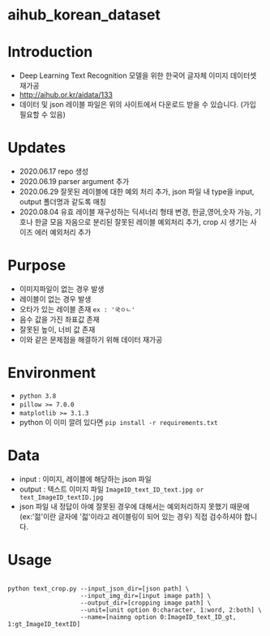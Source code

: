 # aihub_korean_dataset 

# Introduction
- Deep Learning Text Recognition 모델을 위한 한국어 글자체 이미지 데이터셋 재가공
- http://aihub.or.kr/aidata/133
- 데이터 및 json 레이블 파일은 위의 사이트에서 다운로드 받을 수 있습니다. (가입 필요할 수 있음)

# Updates
- 2020.06.17 repo 생성
- 2020.06.19 parser argument 추가
- 2020.06.29 잘못된 레이블에 대한 예외 처리 추가, json 파일 내 type을 input, output 폴더명과 같도록 매칭
- 2020.08.04 유효 레이블 재구성하는 딕셔너리 형태 변경, 한글,영어,숫자 가능, 기호나 한글 모음 자음으로 분리된 잘못된 레이블 예외처리 추가, crop 시 생기는 사이즈 에러 예외처리 추가

# Purpose 
- 이미지파일이 없는 경우 발생
- 레이블이 없는 경우 발생
- 오타가 있는 레이블 존재 `ex : '국ㅇㄴ'`
- 음수 값을 가진 좌표값 존재
- 잘못된 높이, 너비 값 존재
- 이와 같은 문제점을 해결하기 위해 데이터 재가공 

# Environment
- `python 3.8`
- `pillow >= 7.0.0`
- `matplotlib >= 3.1.3`
- python 이 이미 깔려 있다면 `pip install -r requirements.txt`  

# Data
- input : 이미지, 레이블에 해당하는 json 파일
- output : 텍스트 이미지 파일 `ImageID_text_ID_text.jpg or text_ImageID_textID.jpg`
- json 파일 내 정답이 아예 잘못된 경우에 대해서는 예외처리하지 못했기 때문에 (ex:'젊'이란 글자에 '젋'이라고 레이블링이 되어 있는 경우) 직접 검수하셔야 합니다.

# Usage
<pre><code>
python text_crop.py --input_json_dir=[json path] \
                    --input_img_dir=[input image path] \
                    --output_dir=[cropping image path] \
                    --unit=[unit option 0:character, 1:word, 2:both] \ 
                    --name=[naimng option 0:ImageID_text_ID_gt, 1:gt_ImageID_textID]
</code></pre>
